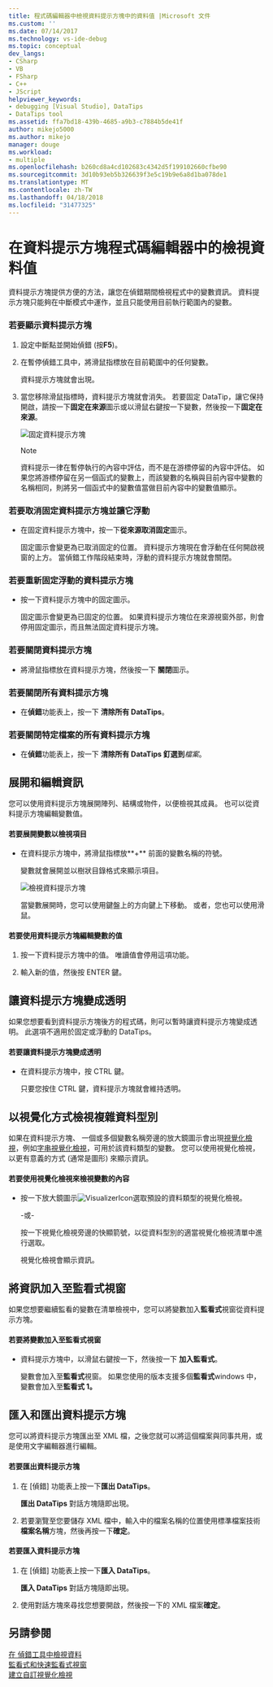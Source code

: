 ```yaml
---
title: 程式碼編輯器中檢視資料提示方塊中的資料值 |Microsoft 文件
ms.custom: ''
ms.date: 07/14/2017
ms.technology: vs-ide-debug
ms.topic: conceptual
dev_langs:
- CSharp
- VB
- FSharp
- C++
- JScript
helpviewer_keywords:
- debugging [Visual Studio], DataTips
- DataTips tool
ms.assetid: ffa7bd18-439b-4685-a9b3-c7884b5de41f
author: mikejo5000
ms.author: mikejo
manager: douge
ms.workload:
- multiple
ms.openlocfilehash: b260cd8a4cd102683c4342d5f199102660cfbe90
ms.sourcegitcommit: 3d10b93eb5b326639f3e5c19b9e6a8d1ba078de1
ms.translationtype: MT
ms.contentlocale: zh-TW
ms.lasthandoff: 04/18/2018
ms.locfileid: "31477325"
---
```

# <a name="view-data-values-in-datatips-in-the-code-editor"></a>在資料提示方塊程式碼編輯器中的檢視資料值
資料提示方塊提供方便的方法，讓您在偵錯期間檢視程式中的變數資訊。 資料提示方塊只能夠在中斷模式中運作，並且只能使用目前執行範圍內的變數。
  
### <a name="to-display-a-datatip"></a>若要顯示資料提示方塊  
  
1. 設定中斷點並開始偵錯 (按**F5**)。

2. 在暫停偵錯工具中，將滑鼠指標放在目前範圍中的任何變數。
  
     資料提示方塊就會出現。
  
3.  當您移除滑鼠指標時，資料提示方塊就會消失。 若要固定 DataTip，讓它保持開啟，請按一下**固定在來源**圖示或以滑鼠右鍵按一下變數，然後按一下**固定在來源**。

    ![固定資料提示方塊](../debugger/media/dbg-tips-data-tips-pinned.png "PinningDataTip")

    > [!NOTE]
    > 資料提示一律在暫停執行的內容中評估，而不是在游標停留的內容中評估。 如果您將游標停留在另一個函式的變數上，而該變數的名稱與目前內容中變數的名稱相同，則將另一個函式中的變數值當做目前內容中的變數值顯示。
  
### <a name="to-unpin-a-datatip-and-make-it-float"></a>若要取消固定資料提示方塊並讓它浮動  
  
-   在固定資料提示方塊中，按一下**從來源取消固定**圖示。  
  
     固定圖示會變更為已取消固定的位置。 資料提示方塊現在會浮動在任何開啟視窗的上方。 當偵錯工作階段結束時，浮動的資料提示方塊就會關閉。  
  
### <a name="to-repin-a-floating-datatip"></a>若要重新固定浮動的資料提示方塊  
  
-   按一下資料提示方塊中的固定圖示。  
  
     固定圖示會變更為已固定的位置。 如果資料提示方塊位在來源視窗外部，則會停用固定圖示，而且無法固定資料提示方塊。  
  
### <a name="to-close-a-datatip"></a>若要關閉資料提示方塊  
  
-   將滑鼠指標放在資料提示方塊，然後按一下 **關閉**圖示。  
  
### <a name="to-close-all-datatips"></a>若要關閉所有資料提示方塊  
  
-   在**偵錯**功能表上，按一下 **清除所有 DataTips**。  
  
### <a name="to-close-all-datatips-for-a-specific-file"></a>若要關閉特定檔案的所有資料提示方塊  
  
-   在**偵錯**功能表上，按一下 **清除所有 DataTips 釘選到***檔案*。  
  
## <a name="expand-and-edit-information"></a>展開和編輯資訊  
 您可以使用資料提示方塊展開陣列、結構或物件，以便檢視其成員。 也可以從資料提示方塊編輯變數值。  
  
#### <a name="to-expand-a-variable-to-see-its-elements"></a>若要展開變數以檢視項目  
  
-   在資料提示方塊中，將滑鼠指標放**+** 前面的變數名稱的符號。  
  
    變數就會展開並以樹狀目錄格式來顯示項目。

    ![檢視資料提示方塊](../debugger/media/dbg-tour-data-tips.gif "檢視資料提示方塊")
  
    當變數展開時，您可以使用鍵盤上的方向鍵上下移動。 或者，您也可以使用滑鼠。  
  
#### <a name="to-edit-the-value-of-a-variable-using-a-datatip"></a>若要使用資料提示方塊編輯變數的值  
  
1.  按一下資料提示方塊中的值。 唯讀值會停用這項功能。  
  
2.  輸入新的值，然後按 ENTER 鍵。  
  
## <a name="making-a-datatip-transparent"></a>讓資料提示方塊變成透明  
 如果您想要看到資料提示方塊後方的程式碼，則可以暫時讓資料提示方塊變成透明。 此選項不適用於固定或浮動的 DataTips。  
  
#### <a name="to-make-a-datatip-transparent"></a>若要讓資料提示方塊變成透明  
  
-   在資料提示方塊中，按 CTRL 鍵。  
  
     只要您按住 CTRL 鍵，資料提示方塊就會維持透明。  
  
## <a name="visualize-complex-data-types"></a>以視覺化方式檢視複雜資料型別  
 如果在資料提示方塊、 一個或多個變數名稱旁邊的放大鏡圖示會出現[視覺化檢視](../debugger/create-custom-visualizers-of-data.md)，例如[字串視覺化檢視](../debugger/string-visualizer-dialog-box.md)，可用於該資料類型的變數。 您可以使用視覺化檢視，以更有意義的方式 (通常是圖形) 來顯示資訊。
  
#### <a name="to-view-the-contents-of-a-variable-using-a-visualizer"></a>若要使用視覺化檢視來檢視變數的內容  
  
-   按一下放大鏡圖示![VisualizerIcon](../debugger/media/dbg-tips-visualizer-icon.png "視覺化檢視圖示")選取預設的資料類型的視覺化檢視。  
  
     -或-  
  
     按一下視覺化檢視旁邊的快顯箭號，以從資料型別的適當視覺化檢視清單中進行選取。  
  
     視覺化檢視會顯示資訊。  
  
## <a name="add-information-to-a-watch-window"></a>將資訊加入至監看式視窗  
 如果您想要繼續監看的變數在清單檢視中，您可以將變數加入**監看式**視窗從資料提示方塊。  
  
#### <a name="to-add-a-variable-to-the-watch-window"></a>若要將變數加入至監看式視窗  
  
-   資料提示方塊中，以滑鼠右鍵按一下，然後按一下 **加入監看式**。  
  
     變數會加入至**監看式**視窗。 如果您使用的版本支援多個**監看式**windows 中，變數會加入至**監看式 1。**  
  
## <a name="import-and-export-datatips"></a>匯入和匯出資料提示方塊  
 您可以將資料提示方塊匯出至 XML 檔，之後您就可以將這個檔案與同事共用，或是使用文字編輯器進行編輯。  
  
#### <a name="to-export-datatips"></a>若要匯出資料提示方塊  
  
1.  在 [偵錯] 功能表上按一下**匯出 DataTips**。  
  
     **匯出 DataTips**  對話方塊隨即出現。  
  
2.  若要瀏覽至您要儲存 XML 檔中，輸入中的檔案名稱的位置使用標準檔案技術**檔案名稱**方塊，然後再按一下**確定**。  
  
#### <a name="to-import-datatips"></a>若要匯入資料提示方塊  
  
1.  在 [偵錯] 功能表上按一下**匯入 DataTips**。  
  
     **匯入 DataTips**  對話方塊隨即出現。  
  
2.  使用對話方塊來尋找您想要開啟，然後按一下的 XML 檔案**確定**。  
  
## <a name="see-also"></a>另請參閱  
 [在 偵錯工具中檢視資料](../debugger/viewing-data-in-the-debugger.md)   
 [監看式和快速監看式視窗](../debugger/watch-and-quickwatch-windows.md)   
 [建立自訂視覺化檢視](../debugger/create-custom-visualizers-of-data.md)   